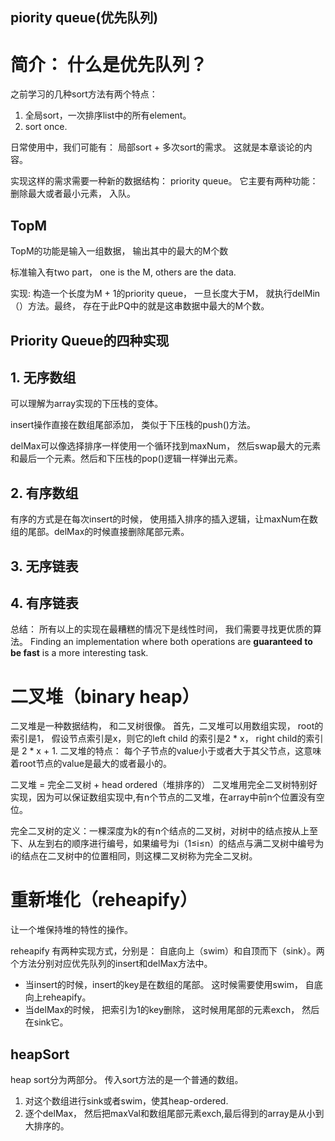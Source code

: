 ## piority queue(优先队列)

# 简介： 什么是优先队列？

之前学习的几种sort方法有两个特点：

1. 全局sort，一次排序list中的所有element。
2. sort once.

日常使用中，我们可能有： 局部sort + 多次sort的需求。 这就是本章谈论的内容。 

实现这样的需求需要一种新的数据结构： priority queue。 它主要有两种功能：删除最大或者最小元素， 入队。

## TopM

TopM的功能是输入一组数据， 输出其中的最大的M个数

标准输入有two part， one is the M, others are the data.

实现: 构造一个长度为M + 1的priority queue， 一旦长度大于M， 就执行delMin（）方法。最终， 存在于此PQ中的就是这串数据中最大的M个数。

## Priority Queue的四种实现

## 1. 无序数组

可以理解为array实现的下压栈的变体。

insert操作直接在数组尾部添加， 类似于下压栈的push()方法。

delMax可以像选择排序一样使用一个循环找到maxNum， 然后swap最大的元素和最后一个元素。然后和下压栈的pop()逻辑一样弹出元素。

## 2. 有序数组

有序的方式是在每次insert的时候， 使用插入排序的插入逻辑，让maxNum在数组的尾部。delMax的时候直接删除尾部元素。


## 3. 无序链表
## 4. 有序链表

总结： 所有以上的实现在最糟糕的情况下是线性时间， 我们需要寻找更优质的算法。
Finding an implementation where both operations are **guaranteed to be fast** is a more interesting task.


# 二叉堆（binary heap）
二叉堆是一种数据结构， 和二叉树很像。
首先，二叉堆可以用数组实现， root的索引是1， 假设节点索引是x，则它的left child 的索引是2 * x， right child的索引是 2 * x + 1.
二叉堆的特点： 每个子节点的value小于或者大于其父节点，这意味着root节点的value是最大的或者最小的。

二叉堆 = 完全二叉树 + head ordered（堆排序的）
二叉堆用完全二叉树特别好实现，因为可以保证数组实现中,有n个节点的二叉堆，在array中前n个位置没有空位。

完全二叉树的定义：一棵深度为k的有n个结点的二叉树，对树中的结点按从上至下、从左到右的顺序进行编号，如果编号为i（1≤i≤n）的结点与满二叉树中编号为i的结点在二叉树中的位置相同，则这棵二叉树称为完全二叉树。 

# 重新堆化（reheapify）
让一个堆保持堆的特性的操作。

reheapify 有两种实现方式，分别是： 自底向上（swim）和自顶而下（sink）。两个方法分别对应优先队列的insert和delMax方法中。

* 当insert的时候，insert的key是在数组的尾部。 这时候需要使用swim， 自底向上reheapify。
* 当delMax的时候， 把索引为1的key删除， 这时候用尾部的元素exch， 然后在sink它。 


## heapSort
heap sort分为两部分。
传入sort方法的是一个普通的数组。
1. 对这个数组进行sink或者swim，使其heap-ordered.
2. 逐个delMax， 然后把maxVal和数组尾部元素exch,最后得到的array是从小到大排序的。
